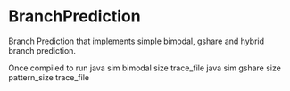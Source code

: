 # BranchPrediction
Branch Prediction that implements simple bimodal, gshare and hybrid branch prediction.

Once compiled to run 
java sim bimodal size trace_file
java sim gshare size pattern_size trace_file
